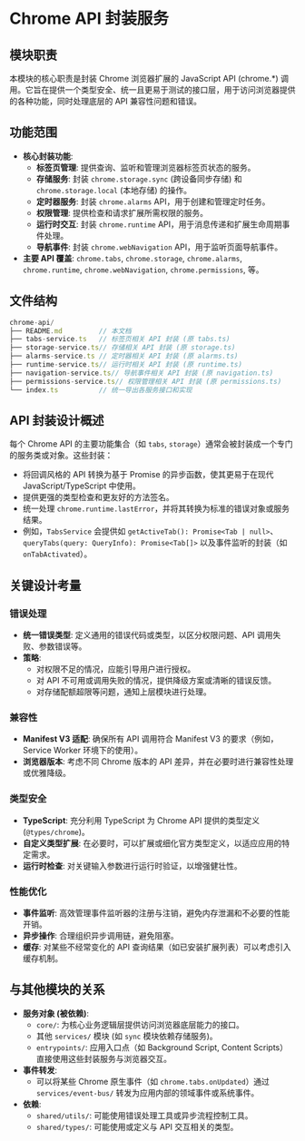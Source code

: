 # Chrome API 封装服务

## 模块职责
本模块的核心职责是封装 Chrome 浏览器扩展的 JavaScript API (chrome.\*) 调用。它旨在提供一个类型安全、统一且更易于测试的接口层，用于访问浏览器提供的各种功能，同时处理底层的 API 兼容性问题和错误。

## 功能范围
-   **核心封装功能**:
    *   **标签页管理**: 提供查询、监听和管理浏览器标签页状态的服务。
    *   **存储服务**: 封装 `chrome.storage.sync` (跨设备同步存储) 和 `chrome.storage.local` (本地存储) 的操作。
    *   **定时器服务**: 封装 `chrome.alarms` API，用于创建和管理定时任务。
    *   **权限管理**: 提供检查和请求扩展所需权限的服务。
    *   **运行时交互**: 封装 `chrome.runtime` API，用于消息传递和扩展生命周期事件处理。
    *   **导航事件**: 封装 `chrome.webNavigation` API，用于监听页面导航事件。
-   **主要 API 覆盖**: `chrome.tabs`, `chrome.storage`, `chrome.alarms`, `chrome.runtime`, `chrome.webNavigation`, `chrome.permissions`, 等。

## 文件结构
```typescript
chrome-api/
├── README.md         // 本文档
├── tabs-service.ts   // 标签页相关 API 封装 (原 tabs.ts)
├── storage-service.ts// 存储相关 API 封装 (原 storage.ts)
├── alarms-service.ts // 定时器相关 API 封装 (原 alarms.ts)
├── runtime-service.ts// 运行时相关 API 封装 (原 runtime.ts)
├── navigation-service.ts// 导航事件相关 API 封装 (原 navigation.ts)
├── permissions-service.ts// 权限管理相关 API 封装 (原 permissions.ts)
└── index.ts          // 统一导出各服务接口和实现
```

## API 封装设计概述
每个 Chrome API 的主要功能集合（如 `tabs`, `storage`）通常会被封装成一个专门的服务类或对象。这些封装：
-   将回调风格的 API 转换为基于 Promise 的异步函数，使其更易于在现代 JavaScript/TypeScript 中使用。
-   提供更强的类型检查和更友好的方法签名。
-   统一处理 `chrome.runtime.lastError`，并将其转换为标准的错误对象或服务结果。
-   例如，`TabsService` 会提供如 `getActiveTab(): Promise<Tab | null>`、`queryTabs(query: QueryInfo): Promise<Tab[]>` 以及事件监听的封装（如 `onTabActivated`）。

## 关键设计考量

### 错误处理
-   **统一错误类型**: 定义通用的错误代码或类型，以区分权限问题、API 调用失败、参数错误等。
-   **策略**:
    *   对权限不足的情况，应能引导用户进行授权。
    *   对 API 不可用或调用失败的情况，提供降级方案或清晰的错误反馈。
    *   对存储配额超限等问题，通知上层模块进行处理。

### 兼容性
-   **Manifest V3 适配**: 确保所有 API 调用符合 Manifest V3 的要求（例如，Service Worker 环境下的使用）。
-   **浏览器版本**: 考虑不同 Chrome 版本的 API 差异，并在必要时进行兼容性处理或优雅降级。

### 类型安全
-   **TypeScript**: 充分利用 TypeScript 为 Chrome API 提供的类型定义 (`@types/chrome`)。
-   **自定义类型扩展**: 在必要时，可以扩展或细化官方类型定义，以适应应用的特定需求。
-   **运行时检查**: 对关键输入参数进行运行时验证，以增强健壮性。

### 性能优化
-   **事件监听**: 高效管理事件监听器的注册与注销，避免内存泄漏和不必要的性能开销。
-   **异步操作**: 合理组织异步调用链，避免阻塞。
-   **缓存**: 对某些不经常变化的 API 查询结果（如已安装扩展列表）可以考虑引入缓存机制。

## 与其他模块的关系
-   **服务对象 (被依赖)**:
    -   `core/`: 为核心业务逻辑层提供访问浏览器底层能力的接口。
    -   其他 `services/` 模块 (如 `sync` 模块依赖存储服务)。
    -   `entrypoints/`: 应用入口点（如 Background Script, Content Scripts）直接使用这些封装服务与浏览器交互。
-   **事件转发**:
    -   可以将某些 Chrome 原生事件（如 `chrome.tabs.onUpdated`）通过 `services/event-bus/` 转发为应用内部的领域事件或系统事件。
-   **依赖**:
    -   `shared/utils/`: 可能使用错误处理工具或异步流程控制工具。
    -   `shared/types/`: 可能使用或定义与 API 交互相关的类型。
